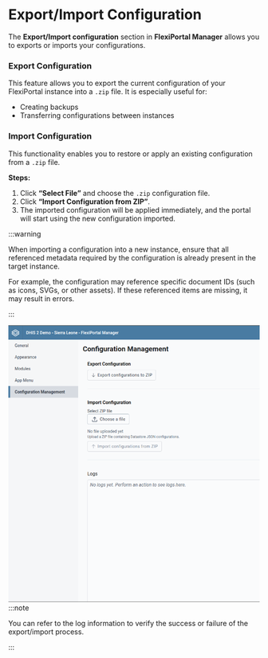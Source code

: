 # Export/Import Configuration

The **Export/Import configuration** section in **FlexiPortal Manager** allows you to exports or imports your configurations.

###  Export Configuration

This feature allows you to export the current configuration of your FlexiPortal instance into a `.zip` file. It is especially useful for:
- Creating backups
- Transferring configurations between instances

###  Import Configuration

This functionality enables you to restore or apply an existing configuration from a `.zip` file.

**Steps:**

1. Click **“Select File”** and choose the `.zip` configuration file.
2. Click **“Import Configuration from ZIP”**.
3. The imported configuration will be applied immediately, and the portal will start using the new configuration imported.

:::warning

When importing a configuration into a new instance, ensure that all referenced metadata required by the configuration is already present in the target instance.

For example, the configuration may reference specific document IDs (such as icons, SVGs, or other assets). If these referenced items are missing, it may result in errors.

:::


![Configuration Management UI](../../../static/img/configuration-management/configuration-croped.png)
:::note

You can refer to the log information to verify the success or failure of the export/import process.

:::
